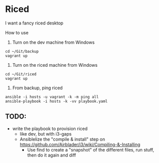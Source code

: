 # Riced

I want a fancy riced desktop

How to use

1. Turn on the dev machine from Windows

```
cd ~/Git/backup
vagrant up
```

1. Turn on the riced machine from Windows

```
cd ~/Git/riced
vagrant up
```

1. From backup, ping riced

```
ansible -i hosts -u vagrant -k -m ping all
ansible-playbook -i hosts -k -vv playbook.yaml
```

## TODO:

- write the playbook to provision riced
  - like dev, but with i3-gaps
  - Ansiblelize the "compile & install" step on https://github.com/Airblader/i3/wiki/Compiling-&-Installing
    - Use find to create a "snapshot" of the different files, run stuff, then do it again and diff
